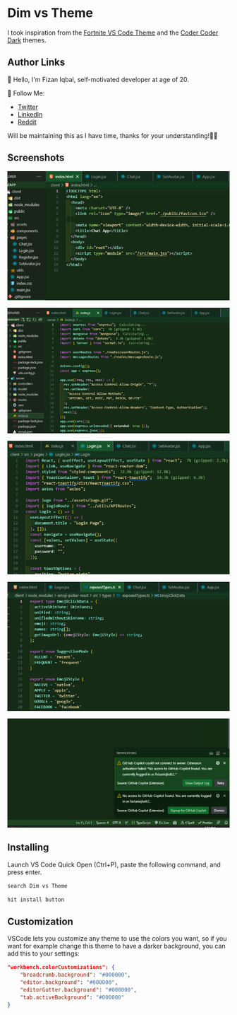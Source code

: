 # Dim vs Theme    

I took inspiration from the [Fortnite VS Code Theme](https://marketplace.visualstudio.com/items?itemName=sdras.fortnite-vscode-theme) and the [Coder Coder Dark](https://marketplace.visualstudio.com/items?itemName=CoderCoder.codercoder-dark-theme) themes.

## Author Links

👋 Hello, I'm Fizan Iqbal, self-motivated developer at age of 20.

🚀 Follow Me:

- [Twitter](https://twitter.com/se_fizan)
- [LinkedIn](https://www.linkedin.com/in/muhammad-fizan-iqbal/)
- [Reddit](https://www.reddit.com/user/se-fizan)

Will be maintaining this as I have time, thanks for your understanding!🙏🏽

## Screenshots

![HTML screenshot](https://raw.githubusercontent.com/faizaniqbalLC/dim-vs-theme/main/assets/html.png)

![Js screenshot](https://raw.githubusercontent.com/faizaniqbalLC/dim-vs-theme/main/assets/js.png)

![React screenshot](https://raw.githubusercontent.com/faizaniqbalLC/dim-vs-theme/main/assets/React.png)

![TypeScript screenshot](https://raw.githubusercontent.com/faizaniqbalLC/dim-vs-theme/main/assets/type.png)

![Notification screenshot](https://raw.githubusercontent.com/faizaniqbalLC/dim-vs-theme/main/assets/notification.png)

## Installing

Launch VS Code Quick Open (Ctrl+P), paste the following command, and press enter.

```bash
search Dim vs Theme
```

```bash
hit install button
```

## Customization

VSCode lets you customize any theme to use the colors you want, so if you want for example change this theme to have a darker background, you can add this to your settings:

```json
"workbench.colorCustomizations": {
	"breadcrumb.background": "#000000",
	"editor.background": "#000000",
	"editorGutter.background": "#000000",
	"tab.activeBackground": "#000000"
}
```
